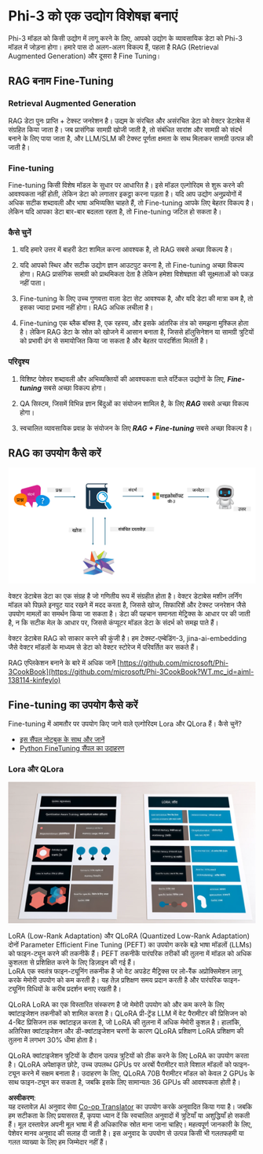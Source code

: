 <!--
CO_OP_TRANSLATOR_METADATA:
{
  "original_hash": "743d7e9cb9c4e8ea642d77bee657a7fa",
  "translation_date": "2025-07-17T09:53:52+00:00",
  "source_file": "md/03.FineTuning/LetPhi3gotoIndustriy.md",
  "language_code": "hi"
}
-->
# **Phi-3 को एक उद्योग विशेषज्ञ बनाएं**

Phi-3 मॉडल को किसी उद्योग में लागू करने के लिए, आपको उद्योग के व्यावसायिक डेटा को Phi-3 मॉडल में जोड़ना होगा। हमारे पास दो अलग-अलग विकल्प हैं, पहला है RAG (Retrieval Augmented Generation) और दूसरा है Fine Tuning।

## **RAG बनाम Fine-Tuning**

### **Retrieval Augmented Generation**

RAG डेटा पुनः प्राप्ति + टेक्स्ट जनरेशन है। उद्यम के संरचित और असंरचित डेटा को वेक्टर डेटाबेस में संग्रहित किया जाता है। जब प्रासंगिक सामग्री खोजी जाती है, तो संबंधित सारांश और सामग्री को संदर्भ बनाने के लिए पाया जाता है, और LLM/SLM की टेक्स्ट पूर्णता क्षमता के साथ मिलाकर सामग्री उत्पन्न की जाती है।

### **Fine-tuning**

Fine-tuning किसी विशेष मॉडल के सुधार पर आधारित है। इसे मॉडल एल्गोरिदम से शुरू करने की आवश्यकता नहीं होती, लेकिन डेटा को लगातार इकट्ठा करना पड़ता है। यदि आप उद्योग अनुप्रयोगों में अधिक सटीक शब्दावली और भाषा अभिव्यक्ति चाहते हैं, तो Fine-tuning आपके लिए बेहतर विकल्प है। लेकिन यदि आपका डेटा बार-बार बदलता रहता है, तो Fine-tuning जटिल हो सकता है।

### **कैसे चुनें**

1. यदि हमारे उत्तर में बाहरी डेटा शामिल करना आवश्यक है, तो RAG सबसे अच्छा विकल्प है।

2. यदि आपको स्थिर और सटीक उद्योग ज्ञान आउटपुट करना है, तो Fine-tuning अच्छा विकल्प होगा। RAG प्रासंगिक सामग्री को प्राथमिकता देता है लेकिन हमेशा विशेषज्ञता की सूक्ष्मताओं को पकड़ नहीं पाता।

3. Fine-tuning के लिए उच्च गुणवत्ता वाला डेटा सेट आवश्यक है, और यदि डेटा की मात्रा कम है, तो इसका ज्यादा प्रभाव नहीं होगा। RAG अधिक लचीला है।

4. Fine-tuning एक ब्लैक बॉक्स है, एक रहस्य, और इसके आंतरिक तंत्र को समझना मुश्किल होता है। लेकिन RAG डेटा के स्रोत को खोजने में आसान बनाता है, जिससे हॉलुसिनेशन या सामग्री त्रुटियों को प्रभावी ढंग से समायोजित किया जा सकता है और बेहतर पारदर्शिता मिलती है।

### **परिदृश्य**

1. विशिष्ट पेशेवर शब्दावली और अभिव्यक्तियों की आवश्यकता वाले वर्टिकल उद्योगों के लिए, ***Fine-tuning*** सबसे अच्छा विकल्प होगा।

2. QA सिस्टम, जिसमें विभिन्न ज्ञान बिंदुओं का संयोजन शामिल है, के लिए ***RAG*** सबसे अच्छा विकल्प होगा।

3. स्वचालित व्यावसायिक प्रवाह के संयोजन के लिए ***RAG + Fine-tuning*** सबसे अच्छा विकल्प है।

## **RAG का उपयोग कैसे करें**

![rag](../../../../translated_images/rag.2014adc59e6f6007bafac13e800a6cbc3e297fbb9903efe20a93129bd13987e9.hi.png)

वेक्टर डेटाबेस डेटा का एक संग्रह है जो गणितीय रूप में संग्रहीत होता है। वेक्टर डेटाबेस मशीन लर्निंग मॉडल को पिछले इनपुट याद रखने में मदद करता है, जिससे खोज, सिफारिशें और टेक्स्ट जनरेशन जैसे उपयोग मामलों का समर्थन किया जा सकता है। डेटा की पहचान समानता मेट्रिक्स के आधार पर की जाती है, न कि सटीक मेल के आधार पर, जिससे कंप्यूटर मॉडल डेटा के संदर्भ को समझ पाते हैं।

वेक्टर डेटाबेस RAG को साकार करने की कुंजी है। हम टेक्स्ट-एम्बेडिंग-3, jina-ai-embedding जैसे वेक्टर मॉडलों के माध्यम से डेटा को वेक्टर स्टोरेज में परिवर्तित कर सकते हैं।

RAG एप्लिकेशन बनाने के बारे में अधिक जानें [https://github.com/microsoft/Phi-3CookBook](https://github.com/microsoft/Phi-3CookBook?WT.mc_id=aiml-138114-kinfeylo)

## **Fine-tuning का उपयोग कैसे करें**

Fine-tuning में आमतौर पर उपयोग किए जाने वाले एल्गोरिदम Lora और QLora हैं। कैसे चुनें?
- [इस सैंपल नोटबुक के साथ और जानें](../../../../code/04.Finetuning/Phi_3_Inference_Finetuning.ipynb)
- [Python FineTuning सैंपल का उदाहरण](../../../../code/04.Finetuning/FineTrainingScript.py)

### **Lora और QLora**

![lora](../../../../translated_images/qlora.e6446c988ee04ca08807488bb7d9e2c0ea7ef4af9d000fc6d13032b4ac2de18d.hi.png)

LoRA (Low-Rank Adaptation) और QLoRA (Quantized Low-Rank Adaptation) दोनों Parameter Efficient Fine Tuning (PEFT) का उपयोग करके बड़े भाषा मॉडलों (LLMs) को फाइन-ट्यून करने की तकनीकें हैं। PEFT तकनीकें पारंपरिक तरीकों की तुलना में मॉडल को अधिक कुशलता से प्रशिक्षित करने के लिए डिज़ाइन की गई हैं।  
LoRA एक स्वतंत्र फाइन-ट्यूनिंग तकनीक है जो वेट अपडेट मैट्रिक्स पर लो-रैंक अप्रोक्सिमेशन लागू करके मेमोरी उपयोग को कम करती है। यह तेज़ प्रशिक्षण समय प्रदान करती है और पारंपरिक फाइन-ट्यूनिंग विधियों के करीब प्रदर्शन बनाए रखती है।

QLoRA LoRA का एक विस्तारित संस्करण है जो मेमोरी उपयोग को और कम करने के लिए क्वांटाइजेशन तकनीकों को शामिल करता है। QLoRA प्री-ट्रेंड LLM में वेट पैरामीटर की प्रिसिजन को 4-बिट प्रिसिजन तक क्वांटाइज़ करता है, जो LoRA की तुलना में अधिक मेमोरी कुशल है। हालांकि, अतिरिक्त क्वांटाइजेशन और डी-क्वांटाइजेशन चरणों के कारण QLoRA प्रशिक्षण LoRA प्रशिक्षण की तुलना में लगभग 30% धीमा होता है।

QLoRA क्वांटाइजेशन त्रुटियों के दौरान उत्पन्न त्रुटियों को ठीक करने के लिए LoRA का उपयोग करता है। QLoRA अपेक्षाकृत छोटे, उच्च उपलब्ध GPUs पर अरबों पैरामीटर वाले विशाल मॉडलों को फाइन-ट्यून करने में सक्षम बनाता है। उदाहरण के लिए, QLoRA 70B पैरामीटर मॉडल को केवल 2 GPUs के साथ फाइन-ट्यून कर सकता है, जबकि इसके लिए सामान्यतः 36 GPUs की आवश्यकता होती है।

**अस्वीकरण**:  
यह दस्तावेज़ AI अनुवाद सेवा [Co-op Translator](https://github.com/Azure/co-op-translator) का उपयोग करके अनुवादित किया गया है। जबकि हम सटीकता के लिए प्रयासरत हैं, कृपया ध्यान दें कि स्वचालित अनुवादों में त्रुटियाँ या अशुद्धियाँ हो सकती हैं। मूल दस्तावेज़ अपनी मूल भाषा में ही अधिकारिक स्रोत माना जाना चाहिए। महत्वपूर्ण जानकारी के लिए, पेशेवर मानव अनुवाद की सलाह दी जाती है। इस अनुवाद के उपयोग से उत्पन्न किसी भी गलतफहमी या गलत व्याख्या के लिए हम जिम्मेदार नहीं हैं।